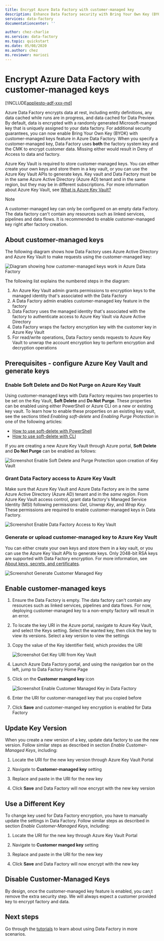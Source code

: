 ```yaml
---
title: Encrypt Azure Data Factory with customer-managed key
description: Enhance Data Factory security with Bring Your Own Key (BYOK)
services: data-factory
documentationcenter: ''

author: chez-charlie
ms.service: data-factory
ms.topic: quickstart
ms.date: 05/08/2020
ms.author: chez
ms.reviewer: mariozi
---
```

# Encrypt Azure Data Factory with customer-managed keys

[!INCLUDE[appliesto-adf-xxx-md](includes/appliesto-adf-xxx-md.md)]

Azure Data Factory encrypts data at rest, including entity definitions, any data cached while runs are in progress, and data cached for Data Preview. By default, data is encrypted with a randomly generated Microsoft-manged key that is uniquely assigned to your data factory. For additional security guarantees, you can now enable Bring Your Own Key (BYOK) with customer-managed keys feature in Azure Data Factory. When you specify a customer-managed key, Data Factory uses __both__ the factory system key and the CMK to encrypt customer data. Missing either would result in Deny of Access to data and factory.

Azure Key Vault is required to store customer-managed keys. You can either create your own keys and store them in a key vault, or you can use the Azure Key Vault APIs to generate keys. Key vault and Data Factory must be in the same Azure Active Directory (Azure AD) tenant and in the same region, but they may be in different subscriptions. For more information about Azure Key Vault, see [What is Azure Key Vault?](../key-vault/general/overview.md)

> [!NOTE]
> A customer-managed key can only be configured on an empty data Factory. The data factory can't contain any resources such as linked services, pipelines and data flows. It is recommended to enable customer-managed key right after factory creation.

## About customer-managed keys

The following diagram shows how Data Factory uses Azure Active Directory and Azure Key Vault to make requests using the customer-managed key:

  ![Diagram showing how customer-managed keys work in Azure Data Factory](media/quickstart-enable-customer-managed-key/encryption-customer-managed-keys-diagram.png)

The following list explains the numbered steps in the diagram:

1. An Azure Key Vault admin grants permissions to encryption keys to the managed identity that's associated with the Data Factory
1. A Data Factory admin enables customer-managed key feature in the factory
1. Data Factory uses the managed identity that's associated with the factory to authenticate access to Azure Key Vault via Azure Active Directory
1. Data Factory wraps the factory encryption key with the customer key in Azure Key Vault
1. For read/write operations, Data Factory sends requests to Azure Key Vault to unwrap the account encryption key to perform encryption and decryption operations

## Prerequisites - configure Azure Key Vault and generate keys

### Enable Soft Delete and Do Not Purge on Azure Key Vault

Using customer-managed keys with Data Factory requires two properties to be set on the Key Vault, __Soft Delete__ and __Do Not Purge__. These properties can be enabled using either PowerShell or Azure CLI on a new or existing key vault. To learn how to enable these properties on an existing key vault, see the sections titled _Enabling soft-delete_ and _Enabling Purge Protection_ in one of the following articles:

- [How to use soft-delete with PowerShell](../key-vault/general/soft-delete-powershell.md)
- [How to use soft-delete with CLI](../key-vault/general/soft-delete-cli.md)

If you are creating a new Azure Key Vault through Azure portal, __Soft Delete__ and __Do Not Purge__ can be enabled as follows:

  ![Screenshot Enable Soft Delete and Purge Protection upon creation of Key Vault](media/quickstart-enable-customer-managed-key/01-enable-purge-protection.png)

### Grant Data Factory access to Azure Key Vault

Make sure that Azure Key Vault and Azure Data Factory are in the same Azure Active Directory (Azure AD) tenant and in the _same region_. From Azure Key Vault access control, grant data factory's Managed Service Identity (MSI) following permissions: _Get_, _Unwrap Key_, and _Wrap Key_. These permissions are required to enable customer-managed keys in Data Factory.

  ![Screenshot Enable Data Factory Access to Key Vault](media/quickstart-enable-customer-managed-key/02-access-policy-factory-msi.png)

### Generate or upload customer-managed key to Azure Key Vault

You can either create your own keys and store them in a key vault, or you can use the Azure Key Vault APIs to generate keys. Only 2048-bit RSA keys are supported with Data Factory encryption. For more information, see [About keys, secrets, and certificates](../key-vault/general/about-keys-secrets-certificates.md).

  ![Screenshot Generate Customer Managed Key](media/quickstart-enable-customer-managed-key/03-create-key.png)

## Enable customer-managed keys

1. Ensure the Data Factory is empty. The data factory can't contain any resources such as linked services, pipelines and data flows. For now, deploying customer-managed key to a non-empty factory will result in an error.

1. To locate the key URI in the Azure portal, navigate to Azure Key Vault, and select the Keys setting. Select the wanted key, then click the key to view its versions. Select a key version to view the settings

1. Copy the value of the Key Identifier field, which provides the URI

    ![Screenshot Get Key URI from Key Vault](media/quickstart-enable-customer-managed-key/04-get-key-uri.png)

1. Launch Azure Data Factory portal, and using the navigation bar on the left, jump to Data Factory Home Page

1. Click on the __Customer manged key__ icon

    ![Screenshot Enable Customer Managed Key in Data Factory](media/quickstart-enable-customer-managed-key/05-cmk-configuration.png)

1. Enter the URI for customer-managed key that you copied before

1. Click __Save__ and customer-manged key encryption is enabled for Data Factory

## Update Key Version

When you create a new version of a key, update data factory to use the new version. Follow similar steps as described in section _Enable Customer-Managed Keys_, including:

1. Locate the URI for the new key version through Azure Key Vault Portal

1. Navigate to __Customer-managed key__ setting

1. Replace and paste in the URI for the new key

1. Click __Save__ and Data Factory will now encrypt with the new key version

## Use a Different Key

To change key used for Data Factory encryption, you have to manually update the settings in Data Factory. Follow similar steps as described in section _Enable Customer-Managed Keys_, including:

1. Locate the URI for the new key through Azure Key Vault Portal

1. Navigate to __Customer manged key__ setting

1. Replace and paste in the URI for the new key

1. Click __Save__ and Data Factory will now encrypt with the new key

## Disable Customer-Managed Keys

By design, once the customer-managed key feature is enabled, you can;t remove the extra security step. We will always expect a customer provided key to encrypt factory and data.

## Next steps

Go through the [tutorials](tutorial-copy-data-dot-net.md) to learn about using Data Factory in more scenarios.
